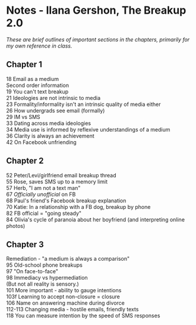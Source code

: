 # Notes - Ilana Gershon, The Breakup 2.0

*These are brief outlines of important sections in the chapters, primarily for my own reference in class.*

## Chapter 1

18 Email as a medium  
Second order information  
19 You can't text breakup  
21 Ideologies are not intrinsic to media  
23 Formality/informality isn't an intrinsic quality of media either  
26 How undergrads see email (formally)  
29 IM vs SMS  
33 Dating across media ideologies  
34 Media use is informed by reflexive understandings of a medium  
36 Clarity is always an achievement  
42 On Facebook unfriending  

## Chapter 2

52 Peter/Levi/girlfriend email breakup thread  
55 Rose, saves SMS up to a memory limit  
57 Herb, "I am not a text man"  
67 *Officially unofficial* on FB  
68 Paul's friend's Facebook breakup explanation  
70 Katie: In a relationship with a FB dog, breakup by phone  
82 FB official = "going steady"  
84 Olivia's cycle of paranoia about her boyfriend (and interpreting online photos)

## Chapter 3

Remediation - "a medium is always a comparison"  
95 Old-school phone breakups  
97 "On face-to-face"  
98 Immediacy vs hypermediation  
  (But not all reality is sensory.)  
101 More important - ability to gauge intentions  
103f Learning to accept non-closure = closure  
106 Name on answering machine during divorce  
112-113 Changing media - hostile emails, friendly texts  
118 You can measure intention by the speed of SMS responses  
